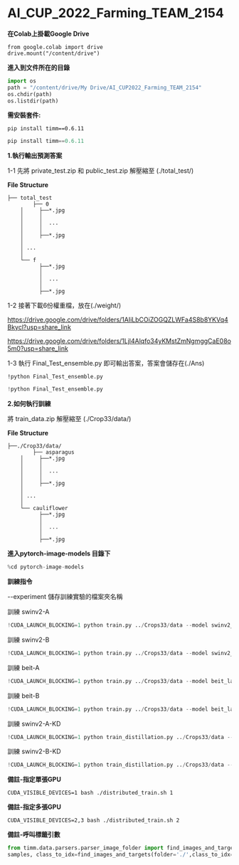 # AI_CUP_2022_Farming_TEAM_2154

**在Colab上掛載Google Drive**

``` 
from google.colab import drive
drive.mount("/content/drive")
```
**進入到文件所在的目錄**

``` python
import os
path = "/content/drive/My Drive/AI_CUP2022_Farming_TEAM_2154"
os.chdir(path)
os.listdir(path)
```

**需安裝套件:** 

`pip install timm==0.6.11`

``` python
pip install timm==0.6.11
```



**1.執行輸出預測答案**

1-1 先將 private_test.zip 和 public_test.zip 解壓縮至
(./total_test/)

**File Structure**

    ├── total_test
	    	├── 0
		│     ├──*.jpg
		│     │
		│     │  ...
		│     │
		│     ├──*.jpg
		│ 
		│ ...
		│ 
		└── f
		      ├──*.jpg
		      │
		      │  ...
		      │
		      ├──*.jpg



1-2 接著下載6份權重檔，放在(./weight/)

https://drive.google.com/drive/folders/1AIiLbCOiZOGQZLWFa4S8b8YKVq4Bkycl?usp=share_link

https://drive.google.com/drive/folders/1Ljl4Alqfo34yKMstZmNgmggCaE08o5m0?usp=share_link

1-3 執行 Final_Test_ensemble.py 即可輸出答案，答案會儲存在(./Ans)

`!python Final_Test_ensemble.py`
``` python
!python Final_Test_ensemble.py
```




**2.如何執行訓練**

將 train_data.zip 解壓縮至
(./Crop33/data/)

**File Structure**

    ├──./Crop33/data/
	    	├── asparagus
		│     ├──*.jpg
		│     │
		│     │  ...
		│     │
		│     ├──*.jpg
		│ 
		│ ...
		│ 
		└── cauliflower
		      ├──*.jpg
		      │
		      │  ...
		      │
		      ├──*.jpg


**進入pytorch-image-models 目錄下**
``` python
%cd pytorch-image-models
```
**訓練指令**

--experiment 儲存訓練實驗的檔案夾名稱

訓練 swinv2-A
``` python
!CUDA_LAUNCH_BLOCKING=1 python train.py ../Crops33/data --model swinv2_large_window12to24_192to384_22kft1k --pretrained --num-classes 33 -b 12 -vb 12 --opt adamw --weight-decay 0.01 --layer-decay 0.65 --sched cosine --lr 0.0001 --lr-cycle-limit 1 --warmup-lr 1e-5 --min-lr 1e-5 --epochs 30 --warmup-epochs 5 --color-jitter 0.5 --reprob 0.5 --scale 0.4 1.0 --train-interpolation bicubic --drop-path 0.1 -j 20 --save-images --output output --experiment swinv2_large_window12to24_192to384_22kft1k_newA_mean_std --train_txt ./datasets_txt/A_train.txt --val_txt ./datasets_txt/A_val.txt --mean 0.45925 0.48785 0.42035 --std 0.25080 0.24715 0.29270
```

訓練 swinv2-B
``` python
!CUDA_LAUNCH_BLOCKING=1 python train.py ../Crops33/data --model swinv2_large_window12to24_192to384_22kft1k --pretrained --num-classes 33 -b 12 -vb 12 --opt adamw --weight-decay 0.01 --layer-decay 0.65 --sched cosine --lr 0.0001 --lr-cycle-limit 1 --warmup-lr 1e-5 --min-lr 1e-5 --epochs 30 --warmup-epochs 5 --color-jitter 0.5 --reprob 0.5 --scale 0.4 1.0 --train-interpolation bicubic --drop-path 0.1 -j 20 --save-images --output output --experiment swinv2_large_window12to24_192to384_22kft1k_newB_mean_std --train_txt ./datasets_txt/B_train.txt --val_txt ./datasets_txt/B_val.txt --mean 0.45925 0.48785 0.42035 --std 0.25080 0.24715 0.29270
```

訓練 beit-A
``` python
!CUDA_LAUNCH_BLOCKING=1 python train.py ../Crops33/data --model beit_large_patch16_384 --pretrained --num-classes 33 -b 24 -vb 24 --opt adamw --weight-decay 0.01 --layer-decay 0.65 --sched cosine --lr 0.0001 --lr-cycle-limit 1 --warmup-lr 1e-5 --min-lr 1e-5 --epochs 300 --warmup-epochs 5 --color-jitter 0.5 --reprob 0.5 --scale 0.4 1.0 --train-interpolation bicubic --drop-path 0.1 -j 20 --save-images --output output --experiment beit_large_patch16_384_newA_baseline --train_txt ./datasets_txt/A_train.txt --val_txt ./datasets_txt/A_val.txt --crop-pct 1.0
```

訓練 beit-B
``` python
!CUDA_LAUNCH_BLOCKING=1 python train.py ../Crops33/data --model beit_large_patch16_384 --pretrained --num-classes 33 -b 24 -vb 24 --opt adamw --weight-decay 0.01 --layer-decay 0.65 --sched cosine --lr 0.0001 --lr-cycle-limit 1 --warmup-lr 1e-5 --min-lr 1e-5 --epochs 30 --warmup-epochs 5 --color-jitter 0.5 --reprob 0.5 --scale 0.4 1.0 --train-interpolation bicubic --drop-path 0.1 -j 20 --save-images --output output --experiment beit_large_patch16_384_newB_baseline --train_txt ./datasets_txt/B_train.txt --val_txt ./datasets_txt/B_val.txt --crop-pct 1.0
```

訓練 swinv2-A-KD
``` python
!CUDA_LAUNCH_BLOCKING=1 python train_distillation.py ../Crops33/data --model swinv2_large_window12to24_192to384_22kft1k --pretrained --num-classes 33 -b 6 -vb 6 --opt adamw --weight-decay 0.01 --layer-decay 0.65 --sched cosine --lr 0.0001 --lr-cycle-limit 1 --warmup-lr 1e-5 --min-lr 1e-5 --epochs 30 --warmup-epochs 5 --color-jitter 0.5 --reprob 0.5 --scale 0.4 1.0 --train-interpolation bicubic --drop-path 0.1 -j 20 --save-images --output output --experiment swinv2_large_window12to24_192to384_22kft1k_newA_mean_std_distillation --train_txt ./datasets_txt/A_train.txt --val_txt ./datasets_txt/A_val.txt --mean 0.45925 0.48785 0.42035 --std 0.25080 0.24715 0.29270
```

訓練 swinv2-B-KD
``` python
!CUDA_LAUNCH_BLOCKING=1 python train_distillation.py ../Crops33/data --model swinv2_large_window12to24_192to384_22kft1k --pretrained --num-classes 33 -b 6 -vb 6 --opt adamw --weight-decay 0.01 --layer-decay 0.65 --sched cosine --lr 0.0001 --lr-cycle-limit 1 --warmup-lr 1e-5 --min-lr 1e-5 --epochs 30 --warmup-epochs 5 --color-jitter 0.5 --reprob 0.5 --scale 0.4 1.0 --train-interpolation bicubic --drop-path 0.1 -j 20 --save-images --output output --experiment swinv2_large_window12to24_192to384_22kft1k_newB_mean_std_distillation --train_txt ./datasets_txt/B_train.txt --val_txt ./datasets_txt/B_val.txt --mean 0.45925 0.48785 0.42035 --std 0.25080 0.24715 0.29270
```

**備註-指定單張GPU**

`CUDA_VISIBLE_DEVICES=1 bash ./distributed_train.sh 1`

**備註-指定多張GPU**

`CUDA_VISIBLE_DEVICES=2,3 bash ./distributed_train.sh 2`

**備註-呼叫標籤引數**

```python
from timm.data.parsers.parser_image_folder import find_images_and_targets
samples, class_to_idx=find_images_and_targets(folder='./',class_to_idx=None)
```
